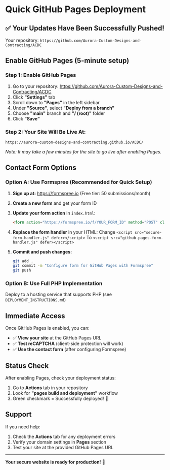 # Quick GitHub Pages Deployment

## ✅ Your Updates Have Been Successfully Pushed!

Your repository: `https://github.com/Aurora-Custom-Designs-and-Contracting/ACDC`

## Enable GitHub Pages (5-minute setup)

### Step 1: Enable GitHub Pages
1. Go to your repository: https://github.com/Aurora-Custom-Designs-and-Contracting/ACDC
2. Click **"Settings"** tab
3. Scroll down to **"Pages"** in the left sidebar
4. Under **"Source"**, select **"Deploy from a branch"**
5. Choose **"main"** branch and **"/ (root)"** folder
6. Click **"Save"**

### Step 2: Your Site Will Be Live At:
```
https://aurora-custom-designs-and-contracting.github.io/ACDC/
```

*Note: It may take a few minutes for the site to go live after enabling Pages.*

## Contact Form Options

### Option A: Use Formspree (Recommended for Quick Setup)

1. **Sign up at:** https://formspree.io (Free tier: 50 submissions/month)

2. **Create a new form** and get your form ID

3. **Update your form action** in `index.html`:
   ```html
   <form action="https://formspree.io/f/YOUR_FORM_ID" method="POST" class="..." id="contact-form" name="form">
   ```

4. **Replace the form handler** in your HTML:
   Change `<script src="secure-form-handler.js" defer></script>`
   To `<script src="github-pages-form-handler.js" defer></script>`

5. **Commit and push changes:**
   ```bash
   git add .
   git commit -m "Configure form for GitHub Pages with Formspree"
   git push
   ```

### Option B: Use Full PHP Implementation
Deploy to a hosting service that supports PHP (see `DEPLOYMENT_INSTRUCTIONS.md`)

## Immediate Access

Once GitHub Pages is enabled, you can:
- ✅ **View your site** at the GitHub Pages URL
- ✅ **Test reCAPTCHA** (client-side protection will work)
- ✅ **Use the contact form** (after configuring Formspree)

## Status Check

After enabling Pages, check your deployment status:
1. Go to **Actions** tab in your repository
2. Look for **"pages build and deployment"** workflow
3. Green checkmark = Successfully deployed! 🎉

## Support

If you need help:
1. Check the **Actions** tab for any deployment errors
2. Verify your domain settings in **Pages** section
3. Test your site at the provided GitHub Pages URL

---

**Your secure website is ready for production!** 🚀
